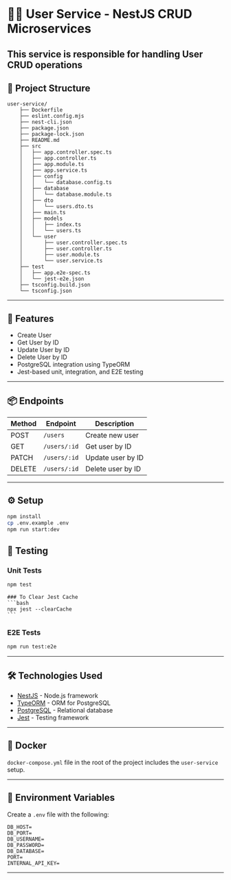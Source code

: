 # 🧑‍💻 User Service - NestJS CRUD Microservices

This service is responsible for handling **User CRUD operations** 
---

## 📁 Project Structure

```
user-service/
    ├── Dockerfile
    ├── eslint.config.mjs
    ├── nest-cli.json
    ├── package.json
    ├── package-lock.json
    ├── README.md
    ├── src
    │   ├── app.controller.spec.ts
    │   ├── app.controller.ts
    │   ├── app.module.ts
    │   ├── app.service.ts
    │   ├── config
    │   │   └── database.config.ts
    │   ├── database
    │   │   └── database.module.ts
    │   ├── dto
    │   │   └── users.dto.ts
    │   ├── main.ts
    │   ├── models
    │   │   ├── index.ts
    │   │   └── users.ts
    │   └── user
    │       ├── user.controller.spec.ts
    │       ├── user.controller.ts
    │       ├── user.module.ts
    │       └── user.service.ts
    ├── test
    │   ├── app.e2e-spec.ts
    │   └── jest-e2e.json
    ├── tsconfig.build.json
    └── tsconfig.json
```

---

## 🚀 Features

- Create User
- Get User by ID
- Update User by ID
- Delete User by ID
- PostgreSQL integration using TypeORM
- Jest-based unit, integration, and E2E testing

---

## 📦 Endpoints

| Method | Endpoint      | Description         |
|--------|---------------|---------------------|
| POST   | `/users`      | Create new user     |
| GET    | `/users/:id`  | Get user by ID      |
| PATCH  | `/users/:id`  | Update user by ID   |
| DELETE | `/users/:id`  | Delete user by ID   |

---


## ⚙️ Setup

```bash
npm install
cp .env.example .env
npm run start:dev
```


## 🧪 Testing

### Unit Tests
```bash
npm test
```
    ### To Clear Jest Cache
    ```bash
    npx jest --clearCache
    ```

### E2E Tests
```bash
npm run test:e2e
```

---

## 🛠️ Technologies Used

- [NestJS](https://nestjs.com/) - Node.js framework
- [TypeORM](https://typeorm.io/) - ORM for PostgreSQL
- [PostgreSQL](https://www.postgresql.org/) - Relational database
- [Jest](https://jestjs.io/) - Testing framework

---

## 🐳 Docker

`docker-compose.yml` file in the root of the project includes the `user-service` setup.

---

## 🔧 Environment Variables

Create a `.env` file with the following:
```env
DB_HOST=
DB_PORT=
DB_USERNAME=
DB_PASSWORD=
DB_DATABASE=
PORT=
INTERNAL_API_KEY=
```
---
